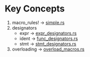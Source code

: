 # Key Concepts

1. macro_rules! -> [simple.rs](simple.rs)
2. designators
    - expr -> [expr_designators.rs](expr_designators.rs)
    - ident -> [func_designators.rs](func_designators.rs)
    - stmt -> [stmt_designators.rs](stmt_designators.rs)
3. overloading -> [overload_macros.rs](overload_macros.rs)

